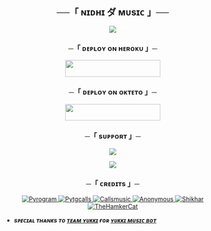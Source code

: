 <h2 align="center">
    ──「 ɴɪᴅʜɪ ダ ᴍᴜsɪᴄ 」──
</h2>

<p align="center">
  <img src="https://telegra.ph/file/56d1760224589ee370186.jpg">
</p>

<h3 align="center">
    ─「 ᴅᴇᴩʟᴏʏ ᴏɴ ʜᴇʀᴏᴋᴜ 」─
</h3>

<p align="center"><a href="https://dashboard.heroku.com/new?template=https://github.com/AnonymousR1025/AnonXMusic"> <img src="https://img.shields.io/badge/Deploy%20On%20Heroku-black?style=for-the-badge&logo=heroku" width="220" height="38.45"/></a></p>


<h3 align="center">
    ─「 ᴅᴇᴩʟᴏʏ ᴏɴ ᴏᴋᴛᴇᴛᴏ 」─
</h3>

<p align="center"><a href="https://cloud.okteto.com/deploy?repository=https://github.com/AnonymousR1025/AnonXMusic"><img src="https://img.shields.io/badge/Deploy%20On%20Okteto-black?style=for-the-badge&logo=Okteto" width="220" height="38.45"/></a></p>

<h3 align="center">
    ─「 sᴜᴩᴩᴏʀᴛ 」─
</h3>

<p align="center">
<a href="https://telegram.me/DevilsHeavenMF"><img src="https://img.shields.io/badge/-Support%20Group-blue.svg?style=for-the-badge&logo=Telegram"></a>
</p>

<p align="center">
<a href="https://telegram.me/anonymous_was_bot"><img src="https://img.shields.io/badge/%20Anonymous-blue.svg?style=for-the-badge&logo=Telegram"></a>
</p>

<h3 align="center">
    ─「 ᴄʀᴇᴅɪᴛs 」─
</h3>

<p align="center">
<a href="https://github.com/pyrogram/pyrogram"> <img src="https://img.shields.io/badge/Pyrogram-black?style=for-the-badge&logo=github" alt="Pyrogram" /> </a>
<a href="https://github.com/pytgcalls/pytgcalls"> <img src="https://img.shields.io/badge/PyTgCalls-black?style=for-the-badge&logo=github" alt="Pytgcalls" /> </a>
<a href="https://github.com/Callsmusic"> <img src="https://img.shields.io/badge/CallsMusic-black?style=for-the-badge&logo=github" alt="Callsmusic" /> </a>
<a href="https://github.com/AnonymousR1025"> <img src="https://img.shields.io/badge/Anonymous-black?style=for-the-badge&logo=github" alt="Anonymous" /> </a>
<a href="https://github.com/NotReallyShikhar"> <img src="https://img.shields.io/badge/Shikhar-black?style=for-the-badge&logo=github" alt="Shikhar" /> </a>
<a href="https://github.com/TheHamkerCat"> <img src="https://img.shields.io/badge/TheHamkerCat-black?style=for-the-badge&logo=github" alt="TheHamkerCat" /> </a>
</p>

- <b> _sᴩᴇᴄɪᴀʟ ᴛʜᴀɴᴋs ᴛᴏ [ᴛᴇᴀᴍ ʏᴜᴋᴋɪ](https://github.com/TeamYukki) ғᴏʀ [ʏᴜᴋᴋɪ ᴍᴜsɪᴄ ʙᴏᴛ](https://github.com/TeamYukki/YukkiMusicBot)_ </b>

